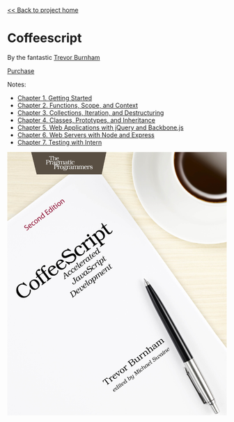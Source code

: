 [&lt;&lt; Back to project home](../../README.md)

# Coffeescript

By the fantastic [Trevor Burnham](http://trevorburnham.com/)

[Purchase](https://pragprog.com/book/tbcoffee2/coffeescript)

Notes:

- [Chapter 1. Getting Started](ch01-getting-started.md)
- [Chapter 2. Functions, Scope, and Context](ch02-functions-scope-and-context.md)
- [Chapter 3. Collections, Iteration, and Destructuring](ch03-collections-iteration-and-destructuring.md)
- [Chapter 4. Classes, Prototypes, and Inheritance](ch04-classes-prototypes-and-inheritance.md)
- [Chapter 5. Web Applications with jQuery and Backbone.js](ch05-web-applications-with-jquery-and-backbone.js.md)
- [Chapter 6. Web Servers with Node and Express](ch06-web-servers-with-node-and-express.md)
- [Chapter 7. Testing with Intern](ch07-testing-with-intern.md)

![book cover](cover.jpg)
